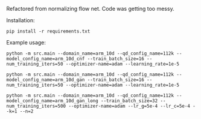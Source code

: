 Refactored from normalizing flow net. Code was getting too messy.

Installation:

```
pip install -r requirements.txt
```

Example usage:

```
python -m src.main --domain_name=arm_10d --qd_config_name=112k --model_config_name=arm_10d_cnf --train_batch_size=16 --num_training_iters=50 --optimizer-name=adam --learning_rate=1e-5

python -m src.main --domain_name=arm_10d --qd_config_name=112k --model_config_name=arm_10d_gan --train_batch_size=16 --num_training_iters=50 --optimizer-name=adam --learning_rate=1e-5

python -m src.main --domain_name=arm_10d --qd_config_name=112k --model_config_name=arm_10d_gan_long --train_batch_size=32 --num_training_iters=500 --optimizer-name=adam --lr_g=5e-4 --lr_c=5e-4 --k=1 --n=2
```